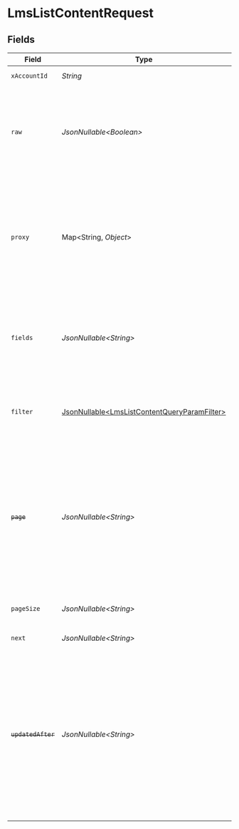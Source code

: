 # LmsListContentRequest


## Fields

| Field                                                                                                                                                                                                                                                           | Type                                                                                                                                                                                                                                                            | Required                                                                                                                                                                                                                                                        | Description                                                                                                                                                                                                                                                     | Example                                                                                                                                                                                                                                                         |
| --------------------------------------------------------------------------------------------------------------------------------------------------------------------------------------------------------------------------------------------------------------- | --------------------------------------------------------------------------------------------------------------------------------------------------------------------------------------------------------------------------------------------------------------- | --------------------------------------------------------------------------------------------------------------------------------------------------------------------------------------------------------------------------------------------------------------- | --------------------------------------------------------------------------------------------------------------------------------------------------------------------------------------------------------------------------------------------------------------- | --------------------------------------------------------------------------------------------------------------------------------------------------------------------------------------------------------------------------------------------------------------- |
| `xAccountId`                                                                                                                                                                                                                                                    | *String*                                                                                                                                                                                                                                                        | :heavy_check_mark:                                                                                                                                                                                                                                              | The account identifier                                                                                                                                                                                                                                          |                                                                                                                                                                                                                                                                 |
| `raw`                                                                                                                                                                                                                                                           | *JsonNullable\<Boolean>*                                                                                                                                                                                                                                        | :heavy_minus_sign:                                                                                                                                                                                                                                              | Indicates that the raw request result should be returned in addition to the mapped result (default value is false)                                                                                                                                              |                                                                                                                                                                                                                                                                 |
| `proxy`                                                                                                                                                                                                                                                         | Map\<String, *Object*>                                                                                                                                                                                                                                          | :heavy_minus_sign:                                                                                                                                                                                                                                              | Query parameters that can be used to pass through parameters to the underlying provider request by surrounding them with 'proxy' key                                                                                                                            |                                                                                                                                                                                                                                                                 |
| `fields`                                                                                                                                                                                                                                                        | *JsonNullable\<String>*                                                                                                                                                                                                                                         | :heavy_minus_sign:                                                                                                                                                                                                                                              | The comma separated list of fields that will be returned in the response (if empty, all fields are returned)                                                                                                                                                    | id,remote_id,external_reference,course_ids,remote_course_ids,title,description,additional_data,languages,content_url,mobile_launch_content_url,content_type,cover_url,active,duration,order,categories,skills,updated_at,created_at,provider,localizations,tags |
| `filter`                                                                                                                                                                                                                                                        | [JsonNullable\<LmsListContentQueryParamFilter>](../../models/operations/LmsListContentQueryParamFilter.md)                                                                                                                                                      | :heavy_minus_sign:                                                                                                                                                                                                                                              | Filter parameters that allow greater customisation of the list response                                                                                                                                                                                         |                                                                                                                                                                                                                                                                 |
| ~~`page`~~                                                                                                                                                                                                                                                      | *JsonNullable\<String>*                                                                                                                                                                                                                                         | :heavy_minus_sign:                                                                                                                                                                                                                                              | : warning: ** DEPRECATED **: This will be removed in a future release, please migrate away from it as soon as possible.<br/><br/>The page number of the results to fetch                                                                                        |                                                                                                                                                                                                                                                                 |
| `pageSize`                                                                                                                                                                                                                                                      | *JsonNullable\<String>*                                                                                                                                                                                                                                         | :heavy_minus_sign:                                                                                                                                                                                                                                              | The number of results per page (default value is 25)                                                                                                                                                                                                            |                                                                                                                                                                                                                                                                 |
| `next`                                                                                                                                                                                                                                                          | *JsonNullable\<String>*                                                                                                                                                                                                                                         | :heavy_minus_sign:                                                                                                                                                                                                                                              | The unified cursor                                                                                                                                                                                                                                              |                                                                                                                                                                                                                                                                 |
| ~~`updatedAfter`~~                                                                                                                                                                                                                                              | *JsonNullable\<String>*                                                                                                                                                                                                                                         | :heavy_minus_sign:                                                                                                                                                                                                                                              | : warning: ** DEPRECATED **: This will be removed in a future release, please migrate away from it as soon as possible.<br/><br/>Use a string with a date to only select results updated after that given date                                                  | 2020-01-01T00:00:00.000Z                                                                                                                                                                                                                                        |